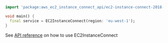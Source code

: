 ```dart
import 'package:aws_ec2_instance_connect_api/ec2-instance-connect-2018-04-02.dart';

void main() {
  final service = EC2InstanceConnect(region: 'eu-west-1');
}
```

See [API reference](https://pub.dev/documentation/aws_ec2_instance_connect_api/latest/ec2-instance-connect-2018-04-02/EC2InstanceConnect-class.html) on how to use EC2InstanceConnect
